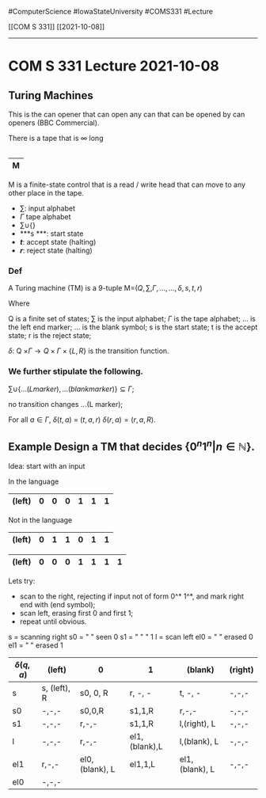 #ComputerScience  #IowaStateUniversity  #COMS331 
#Lecture

[[COM S 331]] [[2021-10-08]]

---

# COM S 331 Lecture 2021-10-08

## Turing Machines

This is the can opener that can open any can that can be opened by can openers (BBC Commercial).

There is a tape that is $\infty$ long

|     |     |     |     |     |     |     |     |     |     |     |
| --- | --- | --- | --- | --- | --- | --- | --- | --- | --- | --- |


| M   |
| --- |
M is a finite-state control that is a read / write head that can move to any other place in the tape.


- $\sum$: input alphabet
- $\Gamma$ tape alphabet
- $\sum \cup \{\}$
- ***s ***:  start state
- ***t***:  accept state (halting)
- ***r***: reject state (halting)

### Def 
A Turing machine (TM) is a 9-tuple M=($Q, \sum, \Gamma, ..., ..., \delta, s, t, r$)

Where 

Q is a finite set of states;
$\sum$ is the input alphabet;
$\Gamma$ is the tape alphabet;
$...$ is the left end marker;
$...$ is the blank symbol;
s is the start state;
t is the accept state;
r is the reject state;

$\delta$: Q $\times \Gamma \rightarrow Q \times \Gamma \times \{L, R\}$ is the transition function.


### We further stipulate the following.

$\sum \cup \{...(L marker), ...(blank marker)\} \subseteq \Gamma$;

no transition changes ...(L marker);

For all $a \in \Gamma$, $\delta (t,a)$ = $(t,a,r)$
$\delta(r,a) = (r,a,R)$.

## Example Design a TM that decides $\{0^n 1^n | n \in \mathbb{N}\}$.

Idea:  start with an input 

In the language 

| (left) | 0   | 0   | 0   | 1   | 1   | 1   |
| ------ | --- | --- | --- | --- | --- | --- |

Not in the language 

| (left) | 0   | 1   | 1   | 0   | 1   | 1   |
| ------ | --- | --- | --- | --- | --- | --- |

| (left) | 0   | 0   | 0   | 1   | 1   | 1   | 1   |
| ------ | --- | --- | --- | --- | --- | --- | --- |

Lets try: 
- scan to the right, rejecting if input not of form 0^* 1^*, and mark right end with (end symbol); 
- scan left, erasing first 0 and first 1; 
- repeat until obvious.

s = scanning right
s0 = "      " seen 0
s1 = "      "     " 1
l = scan left
el0 = " " erased 0 
el1 = " " erased 1

| $\delta(q,a)$ | (left)       | 0              | 1             | (blank)        | (right) |
| ------------- | ------------ | -------------- | ------------- | -------------- | ------- |
| s             | s, (left), R | s0, 0, R       | r, -, -       | t, -, -        | -,-,-   |
| s0            | -,-,-        | s0,0,R         | s1,1,R        | r,-,-          | -,-,-   |
| s1            | -,-,-        | r,-,-          | s1,1,R        | l,(right), L   | -,-,-   |
| l             | -,-,-        | r,-,-          | el1,(blank),L | l,(blank), L   | -,-,-   |
| el1           | r,-,-        | el0,(blank), L | el1,1,L       | el1,(blank), L | -,-,-   |
| el0           | -,-,-        |                |               |                |         | 
